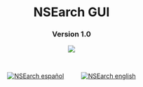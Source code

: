 <h1 align="center">NSEarch GUI</h1>
<h3 align="center">Version 1.0</h3>
<p align="center">
  <img src="https://user-images.githubusercontent.com/77067446/188985663-936c54aa-4996-460f-a4c3-b883fc1c889d.png"/>
</p>
<br>
<p align="center">
  <a title="NSEarch en Español" href="README.es.md"><img title="NSEarch español" src="https://user-images.githubusercontent.com/77067446/189012440-2a88ecf5-d1a5-4501-a1ff-c2ff80fb1a49.png"/></a>
  &nbsp;&nbsp;&nbsp;&nbsp;&nbsp;&nbsp;&nbsp;&nbsp;
 <a href="README.md" title="NSEarch in English"><img title="NSEarch english" src="https://user-images.githubusercontent.com/77067446/189012485-1f9afa76-73ec-42ef-9035-f9a157365d9d.png"/></a>
</p>
